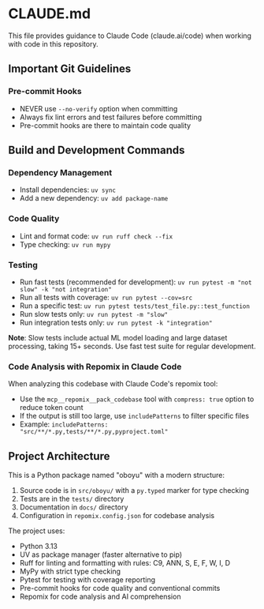 # CLAUDE.md

This file provides guidance to Claude Code (claude.ai/code) when working with code in this repository.

## Important Git Guidelines

### Pre-commit Hooks
- NEVER use `--no-verify` option when committing
- Always fix lint errors and test failures before committing
- Pre-commit hooks are there to maintain code quality

## Build and Development Commands

### Dependency Management
- Install dependencies: `uv sync`
- Add a new dependency: `uv add package-name`

### Code Quality
- Lint and format code: `uv run ruff check --fix`
- Type checking: `uv run mypy`

### Testing
- Run fast tests (recommended for development): `uv run pytest -m "not slow" -k "not integration"`
- Run all tests with coverage: `uv run pytest --cov=src`
- Run a specific test: `uv run pytest tests/test_file.py::test_function`
- Run slow tests only: `uv run pytest -m "slow"`
- Run integration tests only: `uv run pytest -k "integration"`

**Note**: Slow tests include actual ML model loading and large dataset processing, taking 15+ seconds. Use fast test suite for regular development.

### Code Analysis with Repomix in Claude Code
When analyzing this codebase with Claude Code's repomix tool:
- Use the `mcp__repomix__pack_codebase` tool with `compress: true` option to reduce token count
- If the output is still too large, use `includePatterns` to filter specific files
- Example: `includePatterns: "src/**/*.py,tests/**/*.py,pyproject.toml"`

## Project Architecture

This is a Python package named "oboyu" with a modern structure:

1. Source code is in `src/oboyu/` with a `py.typed` marker for type checking
2. Tests are in the `tests/` directory
3. Documentation in `docs/` directory
4. Configuration in `repomix.config.json` for codebase analysis

The project uses:
- Python 3.13
- UV as package manager (faster alternative to pip)
- Ruff for linting and formatting with rules: C9, ANN, S, E, F, W, I, D
- MyPy with strict type checking
- Pytest for testing with coverage reporting
- Pre-commit hooks for code quality and conventional commits
- Repomix for code analysis and AI comprehension